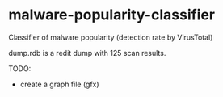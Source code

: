 malware-popularity-classifier
=============================

Classifier of malware popularity (detection rate by VirusTotal)

dump.rdb is a redit dump with 125 scan results.

TODO:
- create a graph file (gfx)
